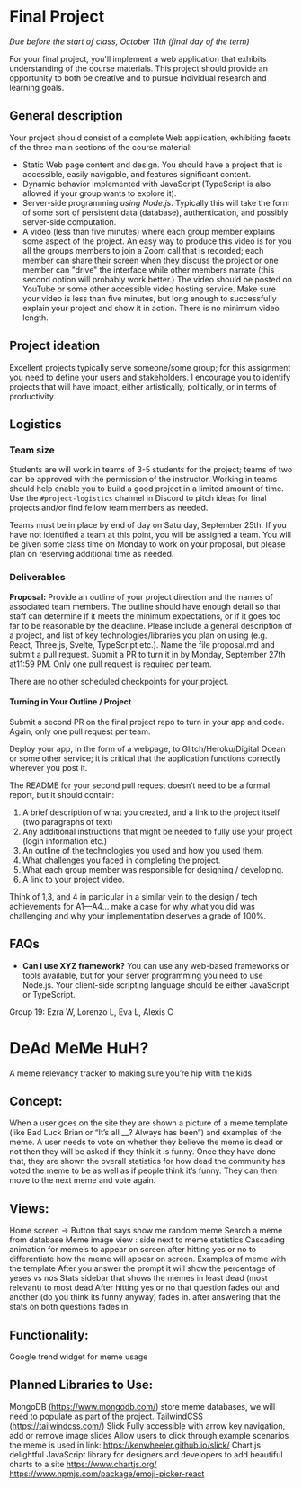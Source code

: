 # Final Project
*Due before the start of class, October 11th (final day of the term)*

For your final project, you'll implement a web application that exhibits understanding of the course materials. 
This project should provide an opportunity to both be creative and to pursue individual research and learning goals.

## General description
Your project should consist of a complete Web application, exhibiting facets of the three main sections of the course material:

- Static Web page content and design. You should have a project that is accessible, easily navigable, and features significant content.
- Dynamic behavior implemented with JavaScript (TypeScript is also allowed if your group wants to explore it).
- Server-side programming *using Node.js*. Typically this will take the form of some sort of persistent data (database), authentication, and possibly server-side computation. 
- A video (less than five minutes) where each group member explains some aspect of the project. An easy way to produce this video is for you all the groups members to join a Zoom call that is recorded; each member can share their screen when they discuss the project or one member can "drive" the interface while other members narrate (this second option will probably work better.) The video should be posted on YouTube or some other accessible video hosting service. Make sure your video is less than five minutes, but long enough to successfully  explain your project and show it in action. There is no minimum video length.

## Project ideation
Excellent projects typically serve someone/some group; for this assignment you need to define your users and stakeholders. I encourage you to identify projects that will have impact, either artistically, politically, or in terms of productivity. 

## Logistics
### Team size
Students are will work in teams of 3-5 students for the project; teams of two can be approved with the permission of the instructor. Working in teams should help enable you to build a good project in a limited amount of time.  Use the `#project-logistics` channel in Discord to pitch ideas for final projects and/or find fellow team members as needed.

Teams must be in place by end of day on Saturday, September 25th. If you have not identified a team at this point, you will be assigned a team. You will be given some class time on Monday to work on your proposal, but please plan on reserving additional time as needed.

### Deliverables

__Proposal:__ 
Provide an outline of your project direction and the names of associated team members. 
The outline should have enough detail so that staff can determine if it meets the minimum expectations, or if it goes too far to be reasonable by the deadline. Please include a general description of a project, and list of key technologies/libraries you plan on using (e.g. React, Three.js, Svelte, TypeScript etc.). Name the file proposal.md and submit a pull request.
Submit a PR to turn it in by Monday, September 27th at11:59 PM. Only one pull request is required per team.

There are no other scheduled checkpoints for your project. 

#### Turning in Your Outline / Project
Submit a second PR on the final project repo to turn in your app and code. Again, only one pull request per team.

Deploy your app, in the form of a webpage, to Glitch/Heroku/Digital Ocean or some other service; it is critical that the application functions correctly wherever you post it.

The README for your second pull request doesn’t need to be a formal report, but it should contain:

1. A brief description of what you created, and a link to the project itself (two paragraphs of text)
2. Any additional instructions that might be needed to fully use your project (login information etc.)
3. An outline of the technologies you used and how you used them.
4. What challenges you faced in completing the project.
5. What each group member was responsible for designing / developing.
6. A link to your project video.

Think of 1,3, and 4 in particular in a similar vein to the design / tech achievements for A1—A4… make a case for why what you did was challenging and why your implementation deserves a grade of 100%.

## FAQs

- **Can I use XYZ framework?** You can use any web-based frameworks or tools available, but for your server programming you need to use Node.js. Your client-side scripting language should be either JavaScript or TypeScript.


Group 19: Ezra W, Lorenzo L, Eva L, Alexis C

# DeAd MeMe HuH?
A meme relevancy tracker to making sure you’re hip with the kids

## Concept:
When a user goes on the site they are shown a picture of a meme template (like Bad Luck Brian or “It’s all __? Always has been”) and examples of the meme. A user needs to vote on whether they believe the meme is dead or not then they will be asked if they think it is funny. Once they have done that, they are shown the overall statistics for how dead the community has voted the meme to be as well as if people think it’s funny. They can then move to the next meme and vote again.

## Views:
Home screen -> 
Button that says show me random meme
Search a meme from database
Meme image view : side next to meme statistics 
Cascading animation for meme’s to appear on screen after hitting yes or no to differentiate how the meme will appear on screen. 
Examples of meme with the template
After you answer the prompt it will show the percentage of yeses vs nos
Stats sidebar that shows the memes in least dead (most relevant) to most dead
After hitting yes or no that question fades out and another (do you think its funny anyway) fades in. after answering that the stats on both questions fades in.



## Functionality:
Google trend widget for meme usage

## Planned Libraries to Use:
MongoDB (https://www.mongodb.com/)
store meme databases, we will need to populate as part of the project.
TailwindCSS (https://tailwindcss.com/)
Slick 
Fully accessible with arrow key navigation, add or remove image slides
Allow users to click through example scenarios the meme is used in
link: https://kenwheeler.github.io/slick/
Chart.js
delightful JavaScript library for designers and developers to add beautiful charts to a site
https://www.chartjs.org/
https://www.npmjs.com/package/emoji-picker-react

